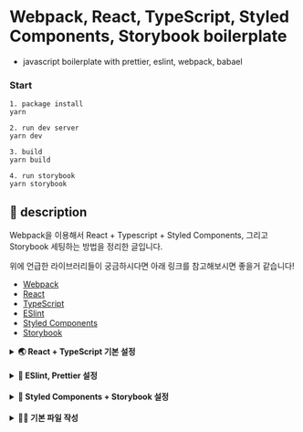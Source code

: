 # Webpack, React, TypeScript, Styled Components, Storybook boilerplate

- javascript boilerplate with prettier, eslint, webpack, babael

### Start

```
1. package install
yarn

2. run dev server
yarn dev

3. build
yarn build

4. run storybook
yarn storybook
```

## 📝 description

Webpack을 이용해서 React + Typescript + Styled Components, 그리고 Storybook 세팅하는 방법을 정리한 글입니다.

위에 언급한 라이브러리들이 궁금하시다면 아래 링크를 참고해보시면 좋을거 같습니다!

- [Webpack](https://webpack.js.org/)
- [React](https://ko.reactjs.org/)
- [TypeScript](https://www.typescriptlang.org/)
- [ESlint](https://eslint.org/)
- [Styled Components](https://styled-components.com/)
- [Storybook](https://storybook.js.org/)

<details>
<summary> <b> 🌏 React + TypeScript 기본 설정 </b>  </summary>
<div markdown="1">

### 1. 디렉토리 생성

- 디렉토리 생성

```shell
mkdir react-ts-webpack
```

- 디렉토리 진입

```shell
cd react-ts-webpack
```

- yarn init

```shell
yarn init -y
```

### 2. React 설치

```shell
yarn add react react-dom
```

### 3. TypeScript, Definitely Typed 설치

```shell
yarn add -D typescript @types/react @types/react-dom
```

### 4. TypeScript config 작성

- tsc init

```shell
npx tsc --init
```

- tsconfig.json 파일 수정

```json
{
  "compilerOptions": {
    ...

    "jsx": "react-jsx" /* Specify JSX code generation: 'preserve', 'react-native', 'react', 'react-jsx' or 'react-jsxdev'. */,

    ...
  }
}
```

- 참고자료
  - [Introducing the New JSX Transform / React 공식문서](https://reactjs.org/blog/2020/09/22/introducing-the-new-jsx-transform.html)

### 5. Webpack 설치

```shell
yarn add -D webpack webpack-cli webpack-dev-server ts-loader html-webpack-plugin
```

### 6. Webpack config 작성 및 script 추가

- webpack.config.js

```js
const path = require("path");
const HtmlWebpackPlugin = require("html-webpack-plugin");

module.exports = () => {
  const isDevelopment = process.env.NODE_ENV !== "production";

  return {
    entry: "./src/index.tsx",
    output: {
      filename: "bundle.js",
      path: path.resolve(__dirname, "dist"),
      clean: true,
    },
    resolve: {
      extensions: [".ts", ".tsx", ".js", ".jsx"],
    },
    devServer: {
      port: 3000,
      hot: true,
    },
    devtool: isDevelopment ? "eval-source-map" : "source-map",
    module: {
      rules: [
        {
          test: /\.(ts|tsx)$/,
          use: {
            loader: "ts-loader",
            options: {
              configFile: path.resolve(__dirname, "tsconfig.json"),
            },
          },
          exclude: /node_modules/,
        },
      ],
    },
    plugins: [
      new HtmlWebpackPlugin({
        template: "public/index.html",
      }),
    ],
  };
};
```

- package.json

```json
"scripts": {
  "prod": "NODE_ENV=production webpack serve",
  "dev": "NODE_ENV=development webpack serve",
  "build": "NODE_ENV=production webpack",
}
```

</div>
</details>
<br>

<details>
<summary> <b> 🔎 ESlint, Prettier 설정 </b>  </summary>
<div markdown="1">

### 1. ESlint, Prettier + Plugin 설치

- ESlint, Prettier 설치

```shell
yarn add -D prettier eslint
```

- ESlint config, plugin 설치

```shell
yarn add -D eslint-config-prettier eslint-plugin-import eslint-plugin-jsx-a11y eslint-plugin-react eslint-plugin-react-hooks eslint-config-airbnb-typescript @typescript-eslint/eslint-plugin @typescript-eslint/parser
```

### 2. ESlint, Prettier config 파일 작성

- .prettierrc.js
  - [Prettier options](https://prettier.io/docs/en/options.html#docsNav)

```js
module.exports = {
  /* 원하는 옵션을 적으시면 됩니다. */
};
```

- .eslintrc.js

```js
module.exports = {
  env: {
    browser: true,
    es2021: true,
  },
  ignorePatterns: ["*.js"],
  extends: [
    "eslint:recommended",
    "plugin:react/recommended",
    "plugin:react-hooks/recommended",
    "plugin:import/recommended",
    "plugin:jsx-a11y/recommended",
    "plugin:@typescript-eslint/recommended",
    "plugin:@typescript-eslint/recommended-requiring-type-checking",
    "airbnb-typescript",
    "airbnb/hooks",
    "prettier",
  ],
  parser: "@typescript-eslint/parser",
  parserOptions: {
    ecmaFeatures: {
      jsx: true,
    },
    ecmaVersion: 12,
    sourceType: "module",
    project: "./tsconfig.json",
  },
  plugins: ["react", "react-hooks", "import", "jsx-a11y", "@typescript-eslint"],
  rules: {
    "react/jsx-uses-react": "off",
    "react/react-in-jsx-scope": "off",
  },
};
```

</div>
</details>
<br>

<details>
<summary> <b> 🎨 Styled Components + Storybook 설정 </b>  </summary>
<div markdown="1">

### 1. Styled Components 설치

- styled components 설치

```shell
yarn add styled-components
```

- Definitely Typed 설치

```shell
yarn add -D @types/styled-components
```

### 2. Storybook init

```shell
npx sb init
```

</div>
</details>
<br>

<details>
<summary> <b> 🏃‍♂️ 기본 파일 작성 </b>  </summary>
<div markdown="1">

### 파일 작성

- public/index.html

```html
<!DOCTYPE html>
<html lang="ko">
  <head>
    <meta charset="UTF-8" />
    <meta http-equiv="X-UA-Compatible" content="IE=edge" />
    <meta name="viewport" content="width=device-width, initial-scale=1.0" />
    <title>react typescript boilerplate</title>
  </head>
  <body>
    <div id="root"></div>
  </body>
</html>
```

- src/Button/Button.styles.ts

```ts
import styled from "styled-components";

const Button = styled.button`
  background: transparent;
  border-radius: 3px;
  border: 2px solid palevioletred;
  color: palevioletred;
  margin: 0 1em;
  padding: 0.25em 1em;
`;

export default { Button };
```

- src/Button/Button.tsx

```tsx
import { ButtonHTMLAttributes } from "react";
import Styled from "./Button.styles";

export interface ButtonProps extends ButtonHTMLAttributes<HTMLButtonElement> {
  text: string;
}

const Button = ({ text }: ButtonProps): JSX.Element => (
  <Styled.Button>{text}</Styled.Button>
);

export default Button;
```

- src/Button/Button.stories.tsx

```tsx
import React from "react";
import { Story } from "@storybook/react";
import Button, { ButtonProps } from "./Button";

export default {
  title: "shared/Button",
  component: Button,
};

const Template: Story<ButtonProps> = (args: ButtonProps) => (
  <Button {...args} />
);

export const Default = Template.bind({});
Default.args = {
  text: "Button Test",
};
```

- src/App.tsx

```tsx
import Button from "./Button/Button";

const App = (): JSX.Element => <Button text="App" />;

export default App;
```

- src/index.tsx

```tsx
import { StrictMode } from "react";
import ReactDOM from "react-dom";
import App from "./App";

ReactDOM.render(
  <StrictMode>
    <App />
  </StrictMode>,
  document.getElementById("root")
);
```

</div>
</details>
<br>
